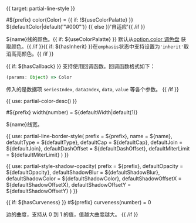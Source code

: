 
{{ target: partial-line-style }}

#${prefix} color(Color) = {{ if: !${useColorPalatte} }} ${defaultColor|default('"#000"')} {{ else }}'自适应'{{ /if }}

<ExampleUIControlColor />

${name}线的颜色。{{ if: ${useColorPalatte} }} 默认从[option.color 调色盘](~color) 获取颜色。{{ /if }}{{ if: ${hasInherit} }}在`emphasis`状态中支持设置为`'inherit'`取消高亮颜色。{{ /if }}

{{ if: ${hasCallback} }}
支持使用回调函数。回调函数格式如下：
```js
(params: Object) => Color
```
传入的是数据项 `seriesIndex`, `dataIndex`, `data`, `value` 等各个参数。
{{ /if }}

{{ use: partial-color-desc() }}

#${prefix} width(number) = ${defaultWidth|default(1)}

<ExampleUIControlNumber value="${defaultWidth|default(1)}" min="0" step="0.5" />

${name}线宽。

{{ use: partial-line-border-style(
    prefix = ${prefix},
    name = ${name},
    defaultType = ${defaultType},
    defaultCap = ${defaultCap},
    defaultJoin = ${defaultJoin},
    defaultDashOffset = ${defaultDashOffset},
    defaultMiterLimit = ${defaultMiterLimit}
) }}

{{ use: partial-style-shadow-opacity(
    prefix = ${prefix},
    defaultOpacity = ${defaultOpacity},
    defaultShadowBlur = ${defaultShadowBlur},
    defaultShadowColor = ${defaultShadowColor},
    defaultShadowOffsetX = ${defaultShadowOffsetX},
    defaultShadowOffsetY = ${defaultShadowOffsetY}
) }}

{{ if: ${hasCurveness} }}
#${prefix} curveness(number) = 0

<ExampleUIControlNumber min="0" max="1" step="0.01" default="0" />

边的曲度，支持从 0 到 1 的值，值越大曲度越大。
{{ /if }}

